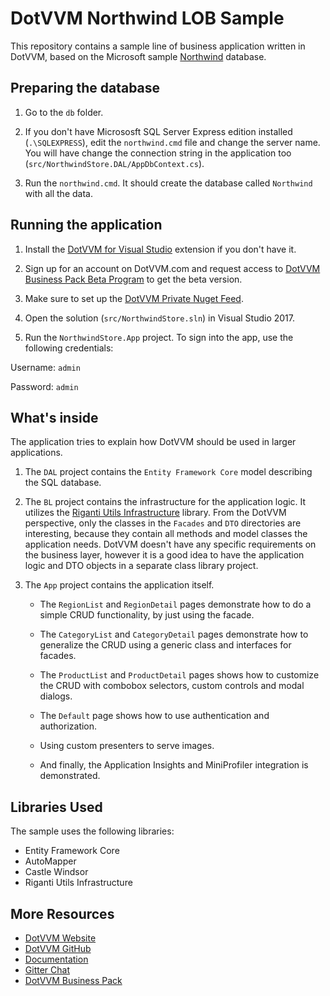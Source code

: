 # DotVVM Northwind LOB Sample

This repository contains a sample line of business application written in DotVVM, based on the Microsoft sample [Northwind](https://northwinddatabase.codeplex.com/) database. 

## Preparing the database

1. Go to the `db` folder. 

1. If you don't have Micrososft SQL Server Express edition installed (`.\SQLEXPRESS`), edit the `northwind.cmd` file and change the server name.
You will have change the connection string in the application too (`src/NorthwindStore.DAL/AppDbContext.cs`).

1. Run the `northwind.cmd`. It should create the database called `Northwind` with all the data.

## Running the application 

1. Install the [DotVVM for Visual Studio](https://marketplace.visualstudio.com/items?itemName=TomasHerceg.DotVVMforVisualStudio-17892) extension if you don't have it.

1. Sign up for an account on DotVVM.com and request access to [DotVVM Business Pack Beta Program](https://www.dotvvm.com/login) to get the beta version.

1. Make sure to set up the [DotVVM Private Nuget Feed](https://www.dotvvm.com/docs/tutorials/commercial-dotvvm-private-nuget-feed/latest).

1. Open the solution (`src/NorthwindStore.sln`) in Visual Studio 2017. 

1. Run the `NorthwindStore.App` project. To sign into the app, use the following credentials:

Username: `admin`

Password: `admin`

## What's inside

The application tries to explain how DotVVM should be used in larger applications.

1. The `DAL` project contains the `Entity Framework Core` model describing the SQL database.

2. The `BL` project contains the infrastructure for the application logic. It utilizes the [Riganti Utils Infrastructure](https://github.com/riganti/infrastructure) library.
From the DotVVM perspective, only the classes in the `Facades` and `DTO` directories are interesting, because they contain all methods and model classes the application needs.
DotVVM doesn't have any specific requirements on the business layer, however it is a good idea to have the application logic and DTO objects in a separate class library project.

3. The `App` project contains the application itself.

	* The `RegionList` and `RegionDetail` pages demonstrate how to do a simple CRUD functionality, by just using the facade.
	
	* The `CategoryList` and `CategoryDetail` pages demonstrate how to generalize the CRUD using a generic class and interfaces for facades.
	
	* The `ProductList` and `ProductDetail` pages shows how to customize the CRUD with combobox selectors, custom controls and modal dialogs.
	
	* The `Default` page shows how to use authentication and authorization.
	
	* Using custom presenters to serve images.
	
	* And finally, the Application Insights and MiniProfiler integration is demonstrated.

## Libraries Used

The sample uses the following libraries:

* Entity Framework Core
* AutoMapper
* Castle Windsor
* Riganti Utils Infrastructure

## More Resources

* [DotVVM Website](https://www.dotvvm.com)
* [DotVVM GitHub](https://github.com/riganti/dotvvm)
* [Documentation](https://dotvvm.com/docs)
* [Gitter Chat](https://gitter.im/riganti/dotvvm)
* [DotVVM Business Pack](https://www.dotvvm.com/landing/business-pack)


